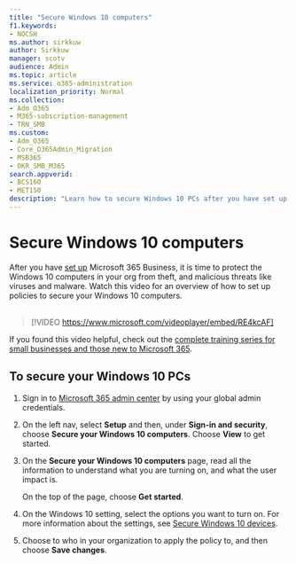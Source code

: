 ```yaml
---
title: "Secure Windows 10 computers"
f1.keywords:
- NOCSH
ms.author: sirkkuw
author: Sirkkuw
manager: scotv
audience: Admin
ms.topic: article
ms.service: o365-administration
localization_priority: Normal
ms.collection: 
- Adm_O365
- M365-subscription-management
- TRN_SMB
ms.custom:
- Adm_O365
- Core_O365Admin_Migration
- MSB365
- OKR_SMB_M365
search.appverid:
- BCS160
- MET150
description: "Learn how to secure Windows 10 PCs after you have set up Microsoft 365 Business."
---
```


# Secure Windows 10 computers

After you have [set up](set-up.md) Microsoft 365 Business, it is time to protect the Windows 10 computers in your org from theft, and malicious threats like viruses and malware.
Watch this video for an overview of how to set up policies to secure your Windows 10 computers.<br><br>

> [!VIDEO https://www.microsoft.com/videoplayer/embed/RE4kcAF] 

If you found this video helpful, check out the [complete training series for small businesses and those new to Microsoft 365](https://support.office.com/article/6ab4bbcd-79cf-4000-a0bd-d42ce4d12816).

## To secure your Windows 10 PCs

1. Sign in to [Microsoft 365 admin center](https://admin.microsoft.com) by using your global admin credentials. 
2. On the left nav, select **Setup** and then, under **Sign-in and security**, choose **Secure your Windows 10 computers**. Choose **View** to get started.
3. On the **Secure your Windows 10 computers** page, read all the information to understand what you are turning on, and what the user impact is.

    On the top of the page, choose **Get started**.

4. On the Windows 10 setting, select the options you want to turn on. For more information about the settings, see [Secure Windows 10 devices](secure-windows-10-devices.md). 
5. Choose to who in your organization to apply the policy to, and then choose **Save changes**.

